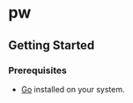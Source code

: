 # pw

## **Getting Started**

### **Prerequisites**

- [Go](https://go.dev/dl/) installed on your system.